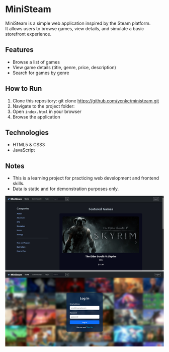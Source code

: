 # MiniSteam

MiniSteam is a simple web application inspired by the Steam platform.  
It allows users to browse games, view details, and simulate a basic storefront experience.

## Features
- Browse a list of games
- View game details (title, genre, price, description)
- Search for games by genre

## How to Run
1. Clone this repository:
git clone https://github.com/ycnkc/ministeam.git
2. Navigate to the project folder:
3. Open `index.html` in your browser  
4. Browse the application

## Technologies
- HTML5 & CSS3
- JavaScript

## Notes
- This is a learning project for practicing web development and frontend skills.
- Data is static and for demonstration purposes only.

![image](images/ministeam1.png)
![image](images/ministeam2.png)

